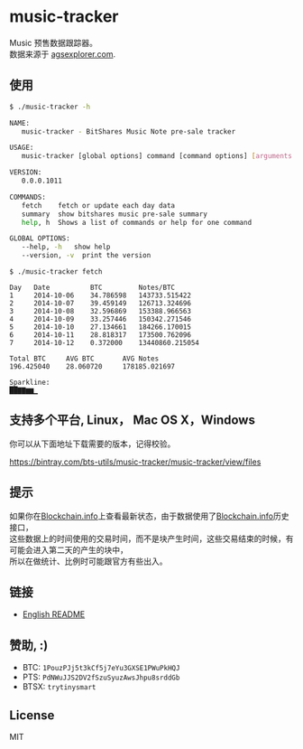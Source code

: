 # music-tracker

Music 预售数据跟踪器。    
数据来源于 [agsexplorer.com][].

## 使用

```sh
$ ./music-tracker -h

NAME:
   music-tracker - BitShares Music Note pre-sale tracker

USAGE:
   music-tracker [global options] command [command options] [arguments...]

VERSION:
   0.0.0.1011

COMMANDS:
   fetch    fetch or update each day data
   summary  show bitshares music pre-sale summary
   help, h  Shows a list of commands or help for one command

GLOBAL OPTIONS:
   --help, -h   show help
   --version, -v  print the version
```


```
$ ./music-tracker fetch

Day   Date          BTC         Notes/BTC
1     2014-10-06    34.786598   143733.515422
2     2014-10-07    39.459149   126713.324696
3     2014-10-08    32.596869   153388.966563
4     2014-10-09    33.257446   150342.271546
5     2014-10-10    27.134661   184266.170015
6     2014-10-11    28.818317   173500.762096
7     2014-10-12    0.372000    13440860.215054

Total BTC     AVG BTC       AVG Notes
196.425040    28.060720     178185.021697

Sparkline:
██▇▇▆▆▁
```


## 支持多个平台, Linux， Mac OS X，Windows

你可以从下面地址下载需要的版本，记得校验。

https://bintray.com/bts-utils/music-tracker/music-tracker/view/files


## 提示

如果你在[Blockchain.info][]上查看最新状态，由于数据使用了[Blockchain.info][]历史接口，    
这些数据上的时间使用的交易时间，而不是块产生时间，这些交易结束的时候，有可能会进入第二天的产生的块中，    
所以在做统计、比例时可能跟官方有些出入。


## 链接

* [English README](README.md)


## 赞助, :)

* BTC: `1PouzPJj5t3kCf5j7eYu3GXSE1PWuPkHQJ`    
* PTS: `PdNWuJJS2DV2fSzuSyuzAwsJhpu8srddGb`    
* BTSX: `trytinysmart`


## License

MIT


[agsexplorer.com]: http://www1.agsexplorer.com/
[Blockchain.info]: https://blockchain.info/address/37X8DHpfiimB7PU5y35rfBcg5Vxj2R6umL

